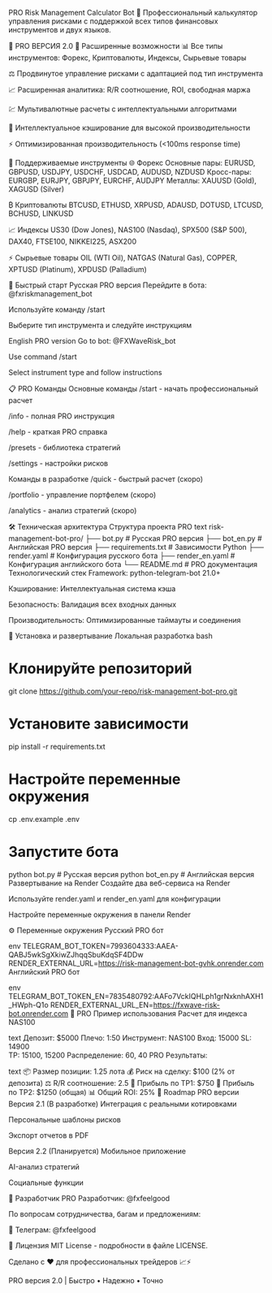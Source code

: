 PRO Risk Management Calculator Bot 🤖
Профессиональный калькулятор управления рисками с поддержкой всех типов финансовых инструментов и двух языков.

🚀 PRO ВЕРСИЯ 2.0
🌟 Расширенные возможности
📊 Все типы инструментов: Форекс, Криптовалюты, Индексы, Сырьевые товары

⚖️ Продвинутое управление рисками с адаптацией под тип инструмента

📈 Расширенная аналитика: R/R соотношение, ROI, свободная маржа

💹 Мультивалютные расчеты с интеллектуальными алгоритмами

🔄 Интеллектуальное кэширование для высокой производительности

⚡ Оптимизированная производительность (<100ms response time)

🎯 Поддерживаемые инструменты
🌐 Форекс
Основные пары: EURUSD, GBPUSD, USDJPY, USDCHF, USDCAD, AUDUSD, NZDUSD
Кросс-пары: EURGBP, EURJPY, GBPJPY, EURCHF, AUDJPY
Металлы: XAUUSD (Gold), XAGUSD (Silver)

₿ Криптовалюты
BTCUSD, ETHUSD, XRPUSD, ADAUSD, DOTUSD, LTCUSD, BCHUSD, LINKUSD

📈 Индексы
US30 (Dow Jones), NAS100 (Nasdaq), SPX500 (S&P 500), DAX40, FTSE100, NIKKEI225, ASX200

⚡ Сырьевые товары
OIL (WTI Oil), NATGAS (Natural Gas), COPPER, XPTUSD (Platinum), XPDUSD (Palladium)

🚀 Быстрый старт
Русская PRO версия
Перейдите в бота: @fxriskmanagement_bot

Используйте команду /start

Выберите тип инструмента и следуйте инструкциям

English PRO version
Go to bot: @FXWaveRisk_bot

Use command /start

Select instrument type and follow instructions

📋 PRO Команды
Основные команды
/start - начать профессиональный расчет

/info - полная PRO инструкция

/help - краткая PRO справка

/presets - библиотека стратегий

/settings - настройки рисков

Команды в разработке
/quick - быстрый расчет (скоро)

/portfolio - управление портфелем (скоро)

/analytics - анализ стратегий (скоро)

🛠 Техническая архитектура
Структура проекта PRO
text
risk-management-bot-pro/
├── bot.py              # Русская PRO версия
├── bot_en.py           # Английская PRO версия
├── requirements.txt    # Зависимости Python
├── render.yaml         # Конфигурация русского бота
├── render_en.yaml      # Конфигурация английского бота
└── README.md           # PRO документация
Технологический стек
Framework: python-telegram-bot 21.0+

Кэширование: Интеллектуальная система кэша

Безопасность: Валидация всех входных данных

Производительность: Оптимизированные таймауты и соединения

🔧 Установка и развертывание
Локальная разработка
bash
# Клонируйте репозиторий
git clone https://github.com/your-repo/risk-management-bot-pro.git

# Установите зависимости
pip install -r requirements.txt

# Настройте переменные окружения
cp .env.example .env

# Запустите бота
python bot.py        # Русская версия
python bot_en.py     # Английская версия
Развертывание на Render
Создайте два веб-сервиса на Render

Используйте render.yaml и render_en.yaml для конфигурации

Настройте переменные окружения в панели Render

⚙️ Переменные окружения
Русский PRO бот

env
TELEGRAM_BOT_TOKEN=7993604333:AAEA-QABJ5wkSgXkiwZJhqqSbuKdqSF4DDw
RENDER_EXTERNAL_URL=https://risk-management-bot-gvhk.onrender.com
Английский PRO бот

env
TELEGRAM_BOT_TOKEN_EN=7835480792:AAFo7VckIQHLph1grNxknhAXH1_HWph-Q1o
RENDER_EXTERNAL_URL_EN=https://fxwave-risk-bot.onrender.com
🎯 PRO Пример использования
Расчет для индекса NAS100

text
Депозит: $5000
Плечо: 1:50
Инструмент: NAS100
Вход: 15000
SL: 14900  
TP: 15100, 15200
Распределение: 60, 40
PRO Результаты:

text
📦 Размер позиции: 1.25 лота
💰 Риск на сделку: $100 (2% от депозита)
⚖️ R/R соотношение: 2.5
🎯 Прибыль по TP1: $750
🎯 Прибыль по TP2: $1250 (общая)
📊 Общий ROI: 25%
🔮 Roadmap PRO версии
Версия 2.1 (В разработке)
Интеграция с реальными котировками

Персональные шаблоны рисков

Экспорт отчетов в PDF

Версия 2.2 (Планируется)
Мобильное приложение

AI-анализ стратегий

Социальные функции

🤝 Разработчик
PRO Разработчик: @fxfeelgood

По вопросам сотрудничества, багам и предложениям:

💬 Телеграм: @fxfeelgood

📄 Лицензия
MIT License - подробности в файле LICENSE.

Сделано с ❤️ для профессиональных трейдеров 📈⚡

PRO версия 2.0 | Быстро • Надежно • Точно